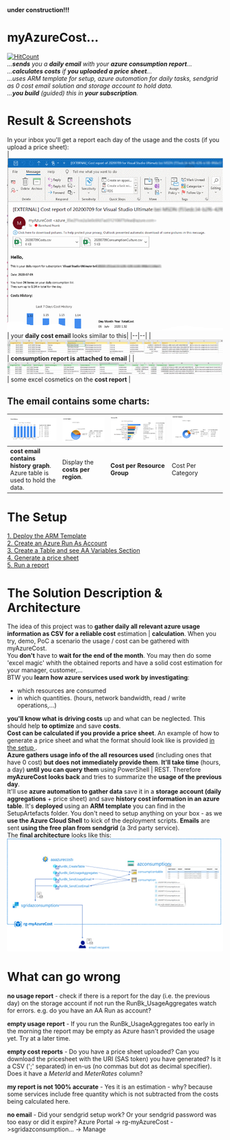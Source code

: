 **under construction!!!**

# myAzureCost...
[![HitCount](https://hits.dwyl.com/bfrankMS/myAzureCost.svg)](http://hits.dwyl.com/bfrankMS/myAzureCost)  
_...**sends** you a **daily email** with your **azure consumption report**..._  
_...**calculates costs** if **you uploaded a price sheet**..._  
_...uses ARM template for setup, azure automation for daily tasks, sendgrid as 0 cost email solution and storage account to hold data._  
_...**you build** (guided) this in **your subscription**._  


# Result & Screenshots  
In your inbox you'll get a report each day of the usage and the costs (if you upload a price sheet):  
| ![daily email](./pics/email.png) | your **daily cost email** looks similar to this|
|--|--|
| ![consumption report](./pics/ConsumptionCSV.PNG) | **consumption report is attached to email** |
| ![cost report](./pics/CostsCSV.PNG) | some excel cosmetics on the **cost report** |  
  
## The email contains some charts:
| ![7days History](./pics/7DaysHistory.PNG)  | ![Costs Per Region](./pics/CostPerRegion.PNG)  | ![Costs Per RG](./pics/CostPerRG.PNG) |![Costs Per RG](./pics/CostPerCategory.PNG) |
|--|--|--|--|
| **cost email contains history graph**. Azure table is used to hold the data. | Display the **costs per region**. | **Cost per Resource Group** | Cost Per Category |

# The Setup  
[1. Deploy the ARM Template](./SetupChallenges/DeployTheARMTemplate/README.md)  
[2. Create an Azure Run As Account](./SetupChallenges/CreateAzureRunAsAccount/README.md)  
[3. Create a Table and see AA Variables Section](./SetupChallenges/CreateTableAndVariables/README.md)  
[4. Generate a price sheet](./SetupChallenges/GenerateAPriceSheet/README.md)  
[5. Run a report](./SetupChallenges/RunAReport/README.md) 


# The Solution Description & Architecture  
The idea of this project was to **gather daily all relevant azure usage information as CSV** **for a reliable cost** estimation | **calculation**.
When you try, demo, PoC a scenario the usage / cost can be gathered with myAzureCost.  
You **don't** have to **wait for the end of the month**. You may then do some 'excel magic' whith the obtained reports and have a solid cost estimation for your manager, customer,...  
BTW you **learn how azure services used work by investigating**:
- which resources are consumed
- in which quantities. (hours, network bandwidth, read / write operations,...)

**you'll know what is driving costs** up and what can be neglected. This should help **to optimize** and save **costs**.  
**Cost can be calculated if you provide a price sheet**. An example of how to generate a price sheet and what the format should look like is provided [in the setup
](./SetupChallenges/GenerateAPriceSheet/README.md).  
**Azure gathers usage info of the all resources used** (including ones that have 0 cost) **but does not immediately provide them**. **It'll take time** (hours, a day) **until you can query them** using PowerShell | REST. 
Therefore **myAzureCost looks back** and tries to summarize the **usage of the previous day**.  
It'll use **azure automation to gather data** save it in a **storage account (daily aggregations** + price sheet) and save **history cost information in an azure table**. It's **deployed** using an **ARM template** you can find in the SetupArtefacts folder. You don't need to setup anything on your box - as we **use the Azure Cloud Shell** to kick of the deployment scripts. **Emails** are sent **using the free plan from sendgrid** (a 3rd party service).  
The **final architecture** looks like this:
![Architecture](./pics/architecture.png)

# What can go wrong
**no usage report** - check if there is a report for the day (i.e. the previous day) on the storage account if not run the RunBk_UsageAggregates watch for errors. e.g. do you have an AA Run as account?

**empty usage report** - If you run the RunBk_UsageAggregates too early in the morning the report may be empty as Azure hasn't provided the usage yet. Try at a later time.

**empty cost reports** - Do you have a price sheet uploaded? Can you download the pricesheet with the URI (SAS token) you have generated? Is it a CSV (';' separated) in en-us (no commas but dot as decimal specifier). Does it have a _MeterId_ and _MeterRates_ column?

**my report is not 100% accurate** - Yes it is an estimation - why? because some services include free quantity which is not subtracted from the costs being calculated here.

**no email** - Did your sendgrid setup work? Or your sendgrid password was too easy or did it expire?  Azure Portal -> rg-myAzureCost ->sgridazconsumption... -> Manage
